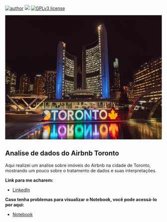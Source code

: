 [![author](https://img.shields.io/badge/author-ricardomax-red.svg)](https://www.linkedin.com/in/ricardo-max-63790477/) [![](https://img.shields.io/badge/python-3.7+-blue.svg)](https://www.python.org/downloads/release/python-365/) [![GPLv3 license](https://img.shields.io/badge/License-GPLv3-blue.svg)](http://perso.crans.org/besson/LICENSE.html)

<p align="center">
  <img src="https://github.com/ricardoxam/analise_airbnb/blob/main/photo-1542704792-e30dac463c90.jfif" alt="Toronto"height=400px >
</p>

## Analise de dados do Airbnb Toronto

Aqui realizei um analise sobre imóveis do Airbnb na cidade de Toronto, mostrando um pouco sobre o tratamento de dados e suas interpretações.

**Link para me acharem:**
* [LinkedIn](https://www.linkedin.com/in/ricardo-max-63790477/)

**Caso tenha problemas para visualizar o Notebook, você pode acessá-lo por aqui:**

* [Notebook](https://nbviewer.jupyter.org/github/ricardoxam/analise_airbnb/blob/main/Analisando_os_Dados_do_Airbnb_Toronto.ipynb)
